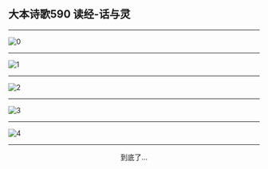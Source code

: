 
## 大本诗歌590 读经-话与灵
        
<div id="aplayer0"></div>

---

<img alt="0" data-original="/data/d0589/0.png">

---

<img alt="1" data-original="/data/d0589/1.png">

---

<img alt="2" data-original="/data/d0589/2.png">

---

<img alt="3" data-original="/data/d0589/3.png">

---

<img alt="4" data-original="/data/d0589/4.png">

---

<p style="text-align: center">到底了...</p>

<script src="/js/dist-view.js"></script>

<script>
MAIN.id = 'd0589';
        
const ap0 = new APlayer({
    container: document.getElementById('aplayer0'),
    volume: 1,
    loop: 'none',
    preload: 'none',
    audio: [{
        name: '大本诗歌590.mp3',
        artist: '大本诗歌',
        url: 'https://res.wx.qq.com/voice/getvoice?mediaid=MzI0NTk3MDM5M18yMjQ3NDk1MDIz',
        cover: '/favicon'
    }]
});
</script>
